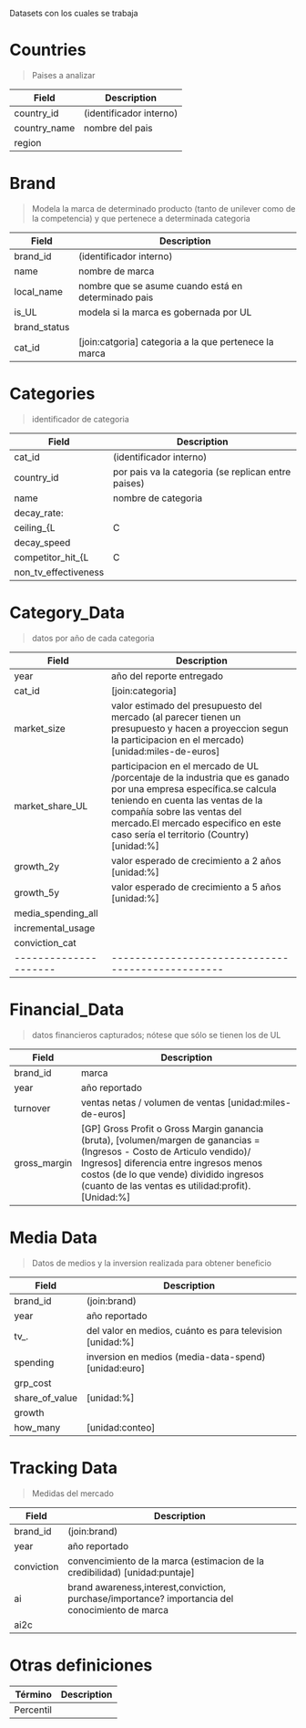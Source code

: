 Datasets con los cuales se trabaja

# Countries
> Paises a analizar

| Field                 |  Description                                      |
| --------------------- | ------------------------------------------------- |
| country_id            | (identificador interno)  	|
| country_name 	        | nombre del pais           |
| region               	|                           | 


# Brand
> Modela la marca de determinado producto (tanto de unilever como de la competencia) y que pertenece a determinada categoria  

| Field                 |  Description                                      |
| --------------------- | ------------------------------------------------- |
| brand_id              | (identificador interno)                           |
| name                  | nombre de marca |
| local_name            | nombre que se asume cuando está en determinado pais |
| is_UL                 | modela si la marca es gobernada por UL |
| brand_status          |  |
| cat_id 	            | [join:catgoria] categoria a la que pertenece la marca |

# Categories
 > identificador de categoria

| Field                    |  Description                                      |
| ------------------------ | ------------------------------------------------- |
| cat_id                   | (identificador interno)                           |
| country_id               | por pais va la categoria (se replican entre paises)  |
| name                     | nombre de categoria                               |
| decay_rate:              |                                                   |
| ceiling_{L|C|S|O}:       |(tope) 											   |
| decay_speed              |                                                   |
| competitor_hit_{L|C|S|O} |												   |
| non_tv_effectiveness     |												   |

# Category_Data
 > datos por año de cada categoria

| Field                 |  Description                                      |
| --------------------- | ------------------------------------------------- |
| year					| año del reporte entregado							|
| cat_id				| [join:categoria]									|
| market_size			| valor estimado del presupuesto del mercado (al parecer tienen un presupuesto y hacen a proyeccion segun la participacion en el mercado)  [unidad:miles-de-euros]    				|
| market_share_UL		| participacion en el mercado de UL /porcentaje de la industria que es ganado por una empresa específica.se calcula teniendo en cuenta las ventas de la compañía sobre las ventas del mercado.El mercado especifico en este caso sería el territorio (Country)  [unidad:%]		|
| growth_2y	            | valor esperado de crecimiento a 2 años  [unidad:%]|
| growth_5y	            | valor esperado de crecimiento a 5 años  [unidad:%]|
| media_spending_all    | |
| incremental_usage     | |
| conviction_cat        | |
| --------------------- | ------------------------------------------------- |



# Financial_Data
> datos financieros capturados; nótese que sólo se tienen los de UL

| Field                 |  Description                                     |
| --------------------- | ------------------------------------------------- |
| brand_id              | marca												|
| year                  | año reportado										|
| turnover              | ventas netas / volumen de ventas [unidad:miles-de-euros] 						|
| gross_margin          | [GP] Gross Profit o Gross Margin  ganancia (bruta), [volumen/margen de ganancias = (Ingresos - Costo de Articulo vendido)/ Ingresos] diferencia entre ingresos menos costos (de lo que vende) dividido ingresos (cuanto de las ventas es utilidad:profit). [Unidad:%] |

# Media Data
> Datos de medios y la inversion realizada para obtener beneficio

| Field                 |  Description                                     |
| --------------------- | ------------------------------------------------ |
| brand_id              | (join:brand)                                     |
| year                  | año reportado	                                   |      
| tv_.                  | del valor en medios, cuánto es para television [unidad:%] |
| spending              | inversion en medios (media-data-spend) [unidad:euro]      |
| grp_cost              |                                                  |
| share_of_value        | [unidad:%]                                                  |
| growth                |                                                  | 
| how_many              | [unidad:conteo]                                          |     

# Tracking Data
> Medidas del mercado

| Field                 |  Description                                     |
| --------------------- | ------------------------------------------------ |
| brand_id              | (join:brand)                                    |
| year                  | año reportado                                   |
| conviction            | convencimiento de la marca (estimacion de la credibilidad) [unidad:puntaje]                  |
| ai                    | brand awareness,interest,conviction, purchase/importance? importancia del conocimiento de marca         |
| ai2c                  |                                                  |

# Otras definiciones

| Término                |  Description                                     |
| ---------------------: | ------------------------------------------------ |
| Percentil              | |                   
                             
                             
                             